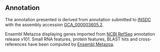 **Annotation**
----------

The annotation presented is derived from annotation submitted to
[INSDC](http://www.insdc.org) with the assembly accession [GCA_000003605.2](http://www.ebi.ac.uk/ena/data/view/GCA_000003605.2).

Ensembl Metazoa displaying genes imported from [NCBI RefSeq](https://www.ncbi.nlm.nih.gov/genome/annotation_euk/Saccoglossus_kowalevskii/101) annotation release v101.
Small RNA features, protein features, BLAST hits and cross-references have been
computed by [Ensembl Metazoa](https://metazoa.ensembl.org/info/genome/annotation/index.html).
